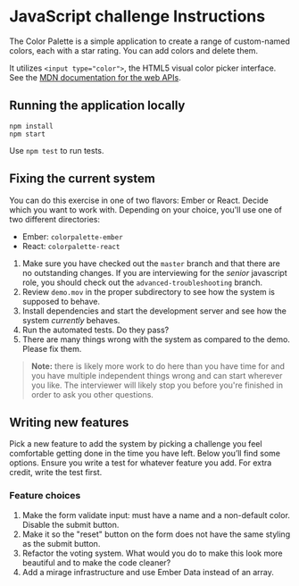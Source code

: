 # JavaScript challenge Instructions
The Color Palette is a simple application to create a range of custom-named colors, each with a star rating. You can add colors and delete them.

It utilizes `<input type="color">`, the HTML5 visual color picker interface. See the [MDN documentation for the web APIs](https://developer.mozilla.org/en-US/docs/Web/HTML/Element/input/color).

## Running the application locally
```
npm install
npm start
```

Use `npm test` to run tests.

## Fixing the current system

You can do this exercise in one of two flavors: Ember or React. Decide which you want to work with. Depending on your choice, you'll use one of two different directories:

- Ember: `colorpalette-ember`
- React: `colorpalette-react`


1. Make sure you have checked out the `master` branch and that there are no outstanding changes. If you are interviewing for the _senior_ javascript role, you should check out the `advanced-troubleshooting` branch.
1. Review `demo.mov` in the proper subdirectory to see how the system is supposed to behave.
1. Install dependencies and start the development server and see how the system _currently_ behaves.
1. Run the automated tests. Do they pass?
1. There are many things wrong with the system as compared to the demo. Please fix them.

> **Note:** there is likely more work to do here than you have time for and you have multiple independent things wrong and can start wherever you like. The interviewer will likely stop you before you're finished in order to ask you other questions.

## Writing new features
Pick a new feature to add the system by picking a challenge you feel comfortable getting done in the time you have left. Below you’ll find some options. Ensure you write a test for whatever feature you add. For extra credit, write the test first.

### Feature choices

1. Make the form validate input: must have a name and a non-default color. Disable the submit button.
1. Make it so the "reset" button on the form does not have the same styling as the submit button.
1. Refactor the voting system. What would you do to make this look more beautiful and to make the code cleaner?
1. Add a mirage infrastructure and use Ember Data instead of an array.
